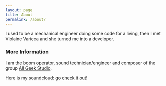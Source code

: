 ```yaml
---
layout: page
title: About
permalink: /about/
---
```


I used to be a mechanical engineer doing some code for a living, then I met Violaine Varicca and she turned me into a developer.

### More Information

I am the boom operator, sound technician/engineer and composer of the group [All Geek Studio](https://www.youtube.com/c/allgeekstudiotv).

Here is my soundcloud: go [check it out](https://soundcloud.com/lucien-bill-1)! 
